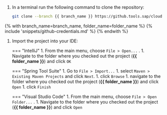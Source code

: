 1. In a terminal run the following command to clone the repository:
    ```bash
    git clone --branch {{ branch_name }} https://github.tools.sap/cloud-curriculum/exercise-code-java.git {{ folder_name }}
    ```

{% with branch_name=branch_name, folder_name=folder_name %}
{% include 'snippets/github-credentials.md' %}
{% endwith %}

1. Import the project into your IDE:

    === "IntelliJ"
        1. From the main menu, choose `File > Open...` .
        1. Navigate to the folder where you checked out the project (**{{ folder_name }}**) and click `OK`

    === "Spring Tool Suite"
        1. Go to `File > Import...` 
        1. select `Maven > Existing Maven Projects` and click `Next`.
        1. click `Browse`
        1. navigate to the folder where you checked out the project (**{{ folder_name }}**) and click `Open`
        1. click `Finish`

    === "Visual Studio Code"
        1. From the main menu, choose `File > Open Folder...` .
        1. Navigate to the folder where you checked out the project (**{{ folder_name }}**) and click `Open`
